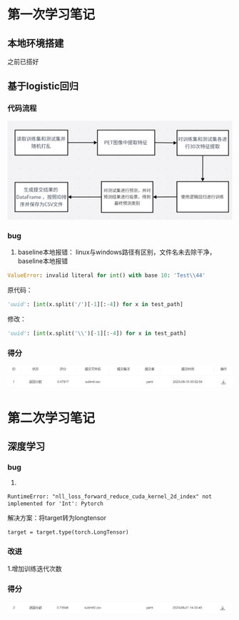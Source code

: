 # 第一次学习笔记

## 本地环境搭建

之前已搭好


## 基于logistic回归

### 代码流程

![](pic//1280X1280.PNG)

### bug

1. baseline本地报错：
   linux与windows路径有区别，文件名未去除干净，baseline本地报错

```python
ValueError: invalid literal for int() with base 10: 'Test\\44'
```

原代码：

```python
'uuid': [int(x.split('/')[-1][:-4]) for x in test_path]
```

修改：

```python
'uuid': [int(x.split('\\')[-1][:-4]) for x in test_path]
```

### 得分

![](pic\score1.jpg)

# 第二次学习笔记

## 深度学习

### bug

1.

```
RuntimeError: "nll_loss_forward_reduce_cuda_kernel_2d_index" not implemented for 'Int': Pytorch
```

解决方案：将target转为longtensor

```
target = target.type(torch.LongTensor)  
```

### 改进

1.增加训练迭代次数

### 得分

![](pic\score2.jpg)

